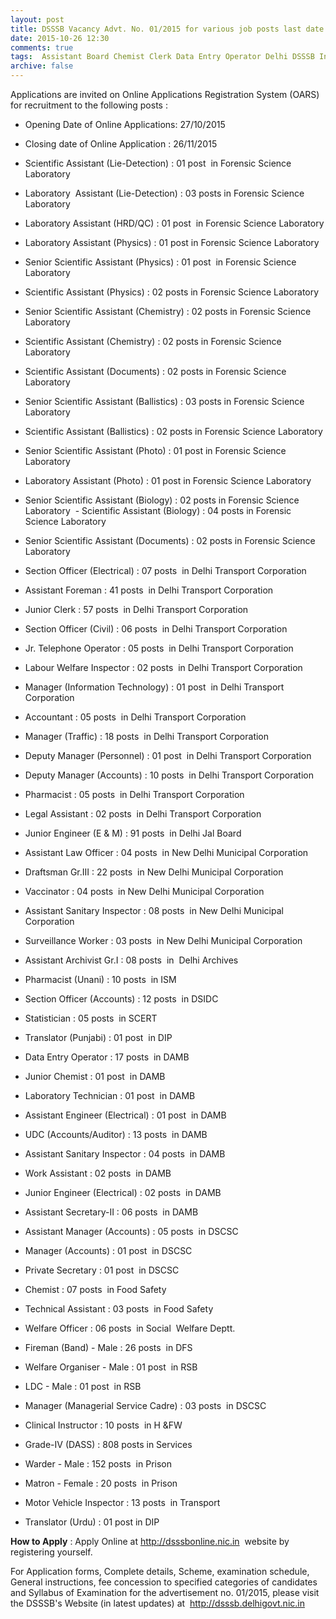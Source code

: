 ```yaml
---
layout: post
title: DSSSB Vacancy Advt. No. 01/2015 for various job posts last date 26th Nov-2015   
date: 2015-10-26 12:30
comments: true
tags:  Assistant Board Chemist Clerk Data Entry Operator Delhi DSSSB Inspector Jr. Engineer Officer Online Pharmacist Scientific Translator 
archive: false
---
```


Applications are invited on Online Applications Registration System (OARS) for recruitment to the following posts : 

- Opening Date of Online Applications: 27/10/2015 
- Closing date of Online Application : 26/11/2015 

- Scientific Assistant (Lie-Detection) : 01 post  in Forensic Science Laboratory
- Laboratory  Assistant (Lie-Detection) : 03 posts in Forensic Science Laboratory
- Laboratory Assistant (HRD/QC) : 01 post  in Forensic Science Laboratory
- Laboratory Assistant (Physics) : 01 post in Forensic Science Laboratory
- Senior Scientific Assistant (Physics) : 01 post  in Forensic Science Laboratory
- Scientific Assistant (Physics) : 02 posts in Forensic Science Laboratory
- Senior Scientific Assistant (Chemistry) : 02 posts in Forensic Science Laboratory
- Scientific Assistant (Chemistry) : 02 posts in Forensic Science Laboratory
- Scientific Assistant (Documents) : 02 posts in Forensic Science Laboratory
- Senior Scientific Assistant (Ballistics) : 03 posts in Forensic Science Laboratory
- Scientific Assistant (Ballistics) : 02 posts in Forensic Science Laboratory
- Senior Scientific Assistant (Photo) : 01 post in Forensic Science Laboratory
- Laboratory Assistant (Photo) : 01 post in Forensic Science Laboratory
- Senior Scientific Assistant (Biology) : 02 posts in Forensic Science Laboratory
 - Scientific Assistant (Biology) : 04 posts in Forensic Science Laboratory
- Senior Scientific Assistant (Documents) : 02 posts in Forensic Science Laboratory
- Section Officer (Electrical) : 07 posts  in Delhi Transport Corporation 
- Assistant Foreman : 41 posts  in Delhi Transport Corporation
- Junior Clerk : 57 posts  in Delhi Transport Corporation
- Section Officer (Civil) : 06 posts  in Delhi Transport Corporation
- Jr. Telephone Operator : 05 posts  in Delhi Transport Corporation
- Labour Welfare Inspector : 02 posts  in Delhi Transport Corporation
- Manager (Information Technology) : 01 post  in Delhi Transport Corporation
- Accountant : 05 posts  in Delhi Transport Corporation
- Manager (Traffic) : 18 posts  in Delhi Transport Corporation
- Deputy Manager (Personnel) : 01 post  in Delhi Transport Corporation 
- Deputy Manager (Accounts) : 10 posts  in Delhi Transport Corporation
- Pharmacist : 05 posts  in Delhi Transport Corporation
- Legal Assistant : 02 posts  in Delhi Transport Corporation
- Junior Engineer (E & M) : 91 posts  in Delhi Jal Board 
- Assistant Law Officer : 04 posts  in New Delhi Municipal Corporation
- Draftsman Gr.III : 22 posts  in New Delhi Municipal Corporation
- Vaccinator : 04 posts  in New Delhi Municipal Corporation
- Assistant Sanitary Inspector : 08 posts  in New Delhi Municipal Corporation
- Surveillance Worker : 03 posts  in New Delhi Municipal Corporation
- Assistant Archivist Gr.I : 08 posts  in  Delhi Archives
- Pharmacist (Unani) : 10 posts  in ISM
- Section Officer (Accounts) : 12 posts  in DSIDC
- Statistician : 05 posts  in SCERT
- Translator (Punjabi) : 01 post  in DIP
- Data Entry Operator : 17 posts  in DAMB 
- Junior Chemist : 01 post  in DAMB
- Laboratory Technician : 01 post  in DAMB
- Assistant Engineer (Electrical) : 01 post  in DAMB
- UDC (Accounts/Auditor) : 13 posts  in DAMB
- Assistant Sanitary Inspector : 04 posts  in DAMB
- Work Assistant : 02 posts  in DAMB
- Junior Engineer (Electrical) : 02 posts  in DAMB
- Assistant Secretary-II : 06 posts  in DAMB
- Assistant Manager (Accounts) : 05 posts  in DSCSC
- Manager (Accounts) : 01 post  in DSCSC
- Private Secretary : 01 post  in DSCSC
- Chemist : 07 posts  in Food Safety 
- Technical Assistant : 03 posts  in Food Safety
- Welfare Officer : 06 posts  in Social  Welfare Deptt.
- Fireman (Band) - Male : 26 posts  in DFS
- Welfare Organiser - Male : 01 post  in RSB 
- LDC - Male : 01 post  in RSB
- Manager (Managerial Service Cadre) : 03 posts  in DSCSC
- Clinical Instructor : 10 posts  in H &FW
- Grade-IV (DASS) : 808 posts in Services
- Warder - Male : 152 posts  in Prison
- Matron - Female : 20 posts  in Prison 
- Motor Vehicle Inspector : 13 posts  in Transport
- Translator (Urdu) : 01 post in DIP 


**How to Apply** : Apply Online at <http://dsssbonline.nic.in>  website by registering yourself. 



For Application forms, Complete details, Scheme, examination schedule, General instructions, fee concession to specified categories of candidates and Syllabus of Examination for the advertisement no. 01/2015, please visit the DSSSB's Website (in latest updates) at  <http://dsssb.delhigovt.nic.in>





